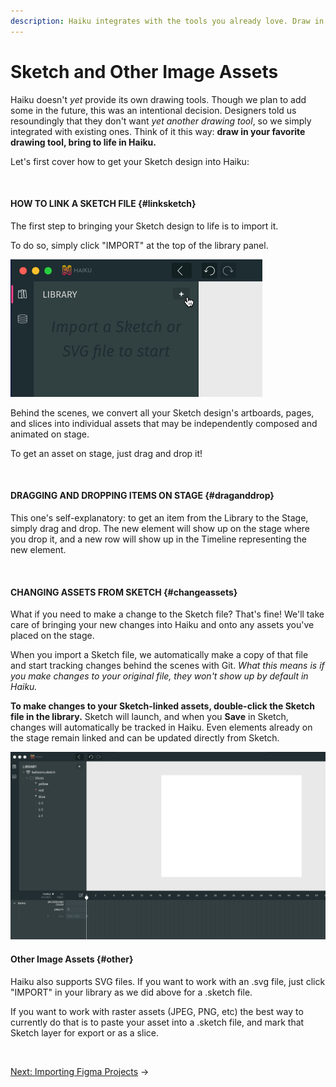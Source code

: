 ```yaml
---
description: Haiku integrates with the tools you already love. Draw in Sketch, bring to life in Haiku. Let's start by covering how to get your Sketch design into Haiku.
---
```


# Sketch and Other Image Assets

Haiku doesn't _yet_ provide its own drawing tools. Though we plan to add some in the future, this was an intentional decision.  Designers told us resoundingly that they don't want _yet another drawing tool_, so we simply integrated with existing ones.  Think of it this way:  **draw in your favorite drawing tool, bring to life in Haiku.**

Let's first cover how to get your Sketch design into Haiku:

<br>

#### HOW TO LINK A SKETCH FILE {#linksketch}

The first step to bringing your Sketch design to life is to import it.

To do so, simply click "IMPORT" at the top of the library panel.

![](/assets/import-sketch.jpg)

Behind the scenes, we convert all your Sketch design's artboards, pages, and slices into individual assets that may be independently composed and animated on stage.

To get an asset on stage, just drag and drop it!

<br>

#### DRAGGING AND DROPPING ITEMS ON STAGE {#draganddrop}

This one's self-explanatory:  to get an item from the Library to the Stage, simply drag and drop.  The new element will show up on the stage where you drop it, and a new row will show up in the Timeline representing the new element.

<br>

#### CHANGING ASSETS FROM SKETCH {#changeassets}

What if you need to make a change to the Sketch file? That's fine! We'll take care of bringing your new changes into Haiku and onto any assets you've placed on the stage.

When you import a Sketch file, we automatically make a copy of that file and start tracking changes behind the scenes with Git.  _What this means is if you make changes to your original file, they won't show up by default in Haiku._

**To make changes to your Sketch-linked assets, double-click the Sketch file in the library.**  Sketch will launch, and when you **Save** in Sketch, changes will automatically be tracked in Haiku.  Even elements already on the stage remain linked and can be updated directly from Sketch.

![](/assets/open-sketch.gif)

#### Other Image Assets {#other}

Haiku also supports SVG files. If you want to work with an .svg file, just click "IMPORT" in your library as we did above for a .sketch file.

If you want to work with raster assets (JPEG, PNG, etc) the best way to currently do that is to paste your asset into a .sketch file, and mark that Sketch layer for export or as a slice.

<br>

[Next: Importing Figma Projects](/using-haiku/importing-figma-projects.md) &rarr;
